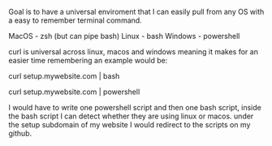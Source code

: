 Goal is to have a universal enviroment that I can easily pull from any OS with a easy to remember terminal command.

MacOS - zsh (but can pipe bash)
Linux - bash
Windows - powershell

curl is universal across linux, macos and windows meaning it makes for an easier time remembering
an example would be:


curl setup.mywebsite.com | bash

curl setup.mywebsite.com | powershell


I would have to write one powershell script and then one bash script, inside the bash script I can detect whether they are using linux or macos.
under the setup subdomain of my website I would redirect to the scripts on my github.
